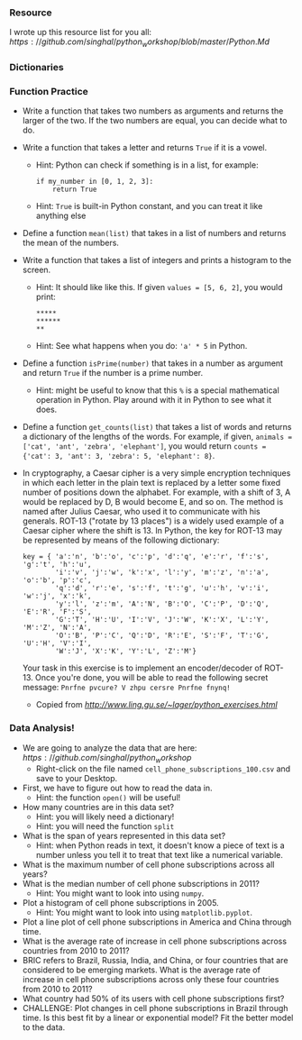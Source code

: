 ### Resource
I wrote up this resource list for you all: $https://github.com/singhal/python_workshop/blob/master/Python.Md$


### Dictionaries



### Function Practice

- Write a function that takes two numbers as arguments and returns the larger of the two. If the two numbers are equal, you can decide what to do.
- Write a function that takes a letter and returns `True` if it is a vowel.
	- Hint: Python can check if something is in a list, for example:
		```
		if my_number in [0, 1, 2, 3]:
			return True
		``` 
	- Hint: `True` is built-in Python constant, and you can treat it like anything else
- Define a function `mean(list)` that takes in a list of numbers and returns the mean of the numbers.
- Write a function that takes a list of integers and prints a histogram to the screen.

	- Hint: It should like like this. If given `values = [5, 6, 2]`, you would print:

		```
		*****
		******
		**
		```
	- Hint: See what happens when you do: `'a' * 5` in Python.
- Define a function `isPrime(number)` that takes in a number as argument and return `True` if the number is a prime number.

	- Hint: might be useful to know that this `%` is a special mathematical operation in Python. Play around with it in Python to see what it does.
- Define a function `get_counts(list)` that takes a list of words and returns a dictionary of the lengths of the words. For example, if given, `animals = ['cat', 'ant', 'zebra', 'elephant']`, you would return `counts = {'cat': 3, 'ant': 3, 'zebra': 5, 'elephant': 8}`.
- In cryptography, a Caesar cipher is a very simple encryption techniques in which each letter in the plain text is replaced by a letter some fixed number of positions down the alphabet. For example, with a shift of 3, A would be replaced by D, B would become E, and so on. The method is named after Julius Caesar, who used it to communicate with his generals. ROT-13 ("rotate by 13 places") is a widely used example of a Caesar cipher where the shift is 13. In Python, the key for ROT-13 may be represented by means of the following dictionary:

	```
	key = {	'a':'n', 'b':'o', 'c':'p', 'd':'q', 'e':'r', 'f':'s', 'g':'t', 'h':'u', 
       		'i':'v', 'j':'w', 'k':'x', 'l':'y', 'm':'z', 'n':'a', 'o':'b', 'p':'c', 
       		'q':'d', 'r':'e', 's':'f', 't':'g', 'u':'h', 'v':'i', 'w':'j', 'x':'k',
       		'y':'l', 'z':'m', 'A':'N', 'B':'O', 'C':'P', 'D':'Q', 'E':'R', 'F':'S', 
       		'G':'T', 'H':'U', 'I':'V', 'J':'W', 'K':'X', 'L':'Y', 'M':'Z', 'N':'A', 
       		'O':'B', 'P':'C', 'Q':'D', 'R':'E', 'S':'F', 'T':'G', 'U':'H', 'V':'I', 
       		'W':'J', 'X':'K', 'Y':'L', 'Z':'M'}
     ```
  Your task in this exercise is to implement an encoder/decoder of ROT-13. Once you're done, you will be able to read the following secret message: `Pnrfne pvcure? V zhpu cersre Pnrfne fnynq!`
	- Copied from _http://www.ling.gu.se/~lager/python_exercises.html_


### Data Analysis!
- We are going to analyze the data that are here: $https://github.com/singhal/python_workshop$
	- Right-click on the file named `cell_phone_subscriptions_100.csv` and save to your Desktop.
- First, we have to figure out how to read the data in.
	- Hint: the function `open()` will be useful!
- How many countries are in this data set?
	- Hint: you will likely need a dictionary!
	- Hint: you will need the function `split`
- What is the span of years represented in this data set?
	- Hint: when Python reads in text, it doesn't know a piece of text is a number unless you tell it to treat that text like a numerical variable.
- What is the maximum number of cell phone subscriptions across all years?
- What is the median number of cell phone subscriptions in 2011?
	- Hint: You might want to look into using `numpy`.
- Plot a histogram of cell phone subscriptions in 2005.
	- Hint: You might want to look into using `matplotlib.pyplot`.
- Plot a line plot of cell phone subscriptions in America and China through time.
- What is the average rate of increase in cell phone subscriptions across countries from 2010 to 2011?
- BRIC refers to Brazil, Russia, India, and China, or four countries that are considered to be emerging markets. What is the average rate of increase in cell phone subscriptions across only these four countries from 2010 to 2011?
- What country had 50% of its users with cell phone subscriptions first?
- CHALLENGE: Plot changes in cell phone subscriptions in Brazil through time. Is this best fit by a linear or exponential model? Fit the better model to the data.
